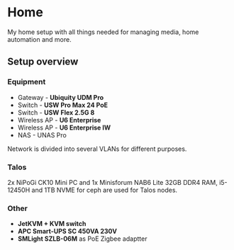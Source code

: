 # Home

My home setup with all things needed for managing media, home automation and more.

## Setup overview

### Equipment

* Gateway - **Ubiquity UDM Pro**
* Switch - **USW Pro Max 24 PoE**
* Switch - **USW Flex 2.5G 8**
* Wireless AP - **U6 Enterprise**
* Wireless AP - **U6 Enterprise IW**
* NAS - UNAS Pro

Network is divided into several VLANs for different purposes.

### Talos

2x NiPoGi CK10 Mini PC and 1x Minisforum NAB6 Lite 32GB DDR4 RAM, i5-12450H and 1TB NVME for ceph are used for Talos nodes.

### Other

* **JetKVM + KVM switch**
* **APC Smart-UPS SC 450VA 230V**
* **SMLight SZLB-06M** as PoE Zigbee adaptter
